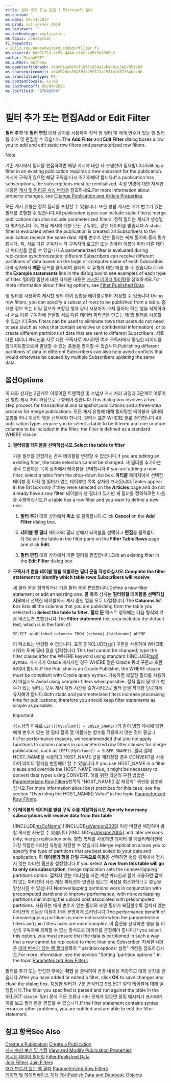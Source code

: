 ```yaml
---
title: 필터 추가 또는 편집 | Microsoft 문서
ms.custom: ''
ms.date: 06/14/2017
ms.prod: sql-server-2014
ms.reviewer: ''
ms.technology: replication
ms.topic: conceptual
f1_keywords:
- sql12.rep.newpubwizard.addeditfilter.f1
ms.assetid: bdd7c71d-1c59-4044-bfe8-c85f908345bb
author: MashaMSFT
ms.author: mathoma
ms.openlocfilehash: 54dcb1ea0b7bf10f51659a14b9d0cc5eb7991769
ms.sourcegitcommit: ad4d92dce894592a259721a1571b1d8736abacdb
ms.translationtype: MT
ms.contentlocale: ko-KR
ms.lasthandoff: 08/04/2020
ms.locfileid: "87646960"
---
```

# <a name="add-or-edit-filter"></a><span data-ttu-id="9165f-102">필터 추가 또는 편집</span><span class="sxs-lookup"><span data-stu-id="9165f-102">Add or Edit Filter</span></span>
  <span data-ttu-id="9165f-103">**필터 추가** 및 **필터 편집** 대화 상자를 사용하여 정적 행 필터 및 매개 변수가 있는 행 필터를 추가 및 편집할 수 있습니다.</span><span class="sxs-lookup"><span data-stu-id="9165f-103">The **Add Filter** and **Edit Filter** dialog boxes allow you to add and edit static row filters and parameterized row filters.</span></span>  
  
> [!NOTE]  
>  <span data-ttu-id="9165f-104">기존 게시에서 필터를 편집하려면 해당 게시에 대한 새 스냅샷이 필요합니다.</span><span class="sxs-lookup"><span data-stu-id="9165f-104">Editing a filter in an existing publication requires a new snapshot for the publication.</span></span> <span data-ttu-id="9165f-105">게시에 구독이 있으면 해당 구독을 다시 초기화해야 합니다.</span><span class="sxs-lookup"><span data-stu-id="9165f-105">If a publication has subscriptions, the subscriptions must be reinitialized.</span></span> <span data-ttu-id="9165f-106">속성 변경에 대한 자세한 내용은 [게시 및 아티클 속성 변경](publish/change-publication-and-article-properties.md)을 참조하세요.</span><span class="sxs-lookup"><span data-stu-id="9165f-106">For more information about property changes, see [Change Publication and Article Properties](publish/change-publication-and-article-properties.md).</span></span>  
  
 <span data-ttu-id="9165f-107">모든 게시 유형은 정적 필터를 포함할 수 있습니다. 또한 병합 게시는 매개 변수가 있는 필터를 포함할 수 있습니다.</span><span class="sxs-lookup"><span data-stu-id="9165f-107">All publication types can include static filters; merge publications can also include parameterized filters.</span></span> <span data-ttu-id="9165f-108">정적 필터는 게시가 생성될 때 평가됩니다. 즉, 해당 게시에 대한 모든 구독자는 같은 데이터를 받습니다.</span><span class="sxs-lookup"><span data-stu-id="9165f-108">A static filter is evaluated when the publication is created: all Subscribers to the publication receive the same data.</span></span> <span data-ttu-id="9165f-109">매개 변수가 있는 필터는 복제 동기화 중에 평가됩니다. 즉, 서로 다른 구독자는 각 구독자의 로그인 또는 컴퓨터 이름에 따라 다른 데이터 파티션을 받을 수 있습니다.</span><span class="sxs-lookup"><span data-stu-id="9165f-109">A parameterized filter is evaluated during replication synchronization: different Subscribers can receive different partitions of data based on the login or computer name of each Subscriber.</span></span> <span data-ttu-id="9165f-110">대화 상자에서 **예문** 링크를 클릭하여 필터의 각 유형에 대한 예를 볼 수 있습니다.</span><span class="sxs-lookup"><span data-stu-id="9165f-110">Click the **Example statements** link in the dialog box to see examples of each type of filter.</span></span> <span data-ttu-id="9165f-111">필터링 옵션에 대한 자세한 내용은 [게시된 데이터 필터링](publish/filter-published-data.md)을 참조하세요.</span><span class="sxs-lookup"><span data-stu-id="9165f-111">For more information about filtering options, see [Filter Published Data](publish/filter-published-data.md).</span></span>  
  
 <span data-ttu-id="9165f-112">행 필터를 사용하여 게시할 행의 하위 집합을 테이블로부터 지정할 수 있습니다.</span><span class="sxs-lookup"><span data-stu-id="9165f-112">Using row filters, you can specify a subset of rows to be published from a table.</span></span> <span data-ttu-id="9165f-113">중요한 정보 또는 비밀 정보가 포함된 행과 같이 사용자가 보지 말아야 하는 행을 삭제하거나 서로 다른 구독자에 전달할 서로 다른 데이터 파티션을 만드는 데 행 필터를 사용할 수 있습니다.</span><span class="sxs-lookup"><span data-stu-id="9165f-113">Row filters can be used to eliminate rows that users do not need to see (such as rows that contain sensitive or confidential information), or to create different partitions of data that are sent to different Subscribers.</span></span> <span data-ttu-id="9165f-114">서로 다른 데이터 파티션을 서로 다른 구독자로 게시하면 여러 구독자에서 동일한 데이터를 업데이트함으로써 발생할 수 있는 충돌을 방지할 수 있습니다.</span><span class="sxs-lookup"><span data-stu-id="9165f-114">Publishing different partitions of data to different Subscribers can also help avoid conflicts that would otherwise be caused by multiple Subscribers updating the same data.</span></span>  
  
## <a name="options"></a><span data-ttu-id="9165f-115">옵션</span><span class="sxs-lookup"><span data-stu-id="9165f-115">Options</span></span>  
 <span data-ttu-id="9165f-116">이 대화 상자는 2단계로 이루어진 트랜잭션 및 스냅샷 게시 처리 과정과 3단계로 이루어진 병합 게시 처리 과정으로 구성되어 있습니다.</span><span class="sxs-lookup"><span data-stu-id="9165f-116">This dialog box involves a two-step process for transactional and snapshot publications and a three-step process for merge publications.</span></span> <span data-ttu-id="9165f-117">모든 게시 유형에 대해 필터링할 테이블과 필터에 포함할 하나 이상의 열을 선택해야 합니다. 필터는 표준 WHERE 절로 정의합니다.</span><span class="sxs-lookup"><span data-stu-id="9165f-117">All publication types require you to select a table to be filtered and one or more columns to be included in the filter; the filter is defined as a standard WHERE clause.</span></span>  
  
1.  <span data-ttu-id="9165f-118">**필터링할 테이블을 선택하십시오.**</span><span class="sxs-lookup"><span data-stu-id="9165f-118">**Select the table to filter**</span></span>  
  
     <span data-ttu-id="9165f-119">기존 필터를 편집하는 경우 테이블을 변경할 수 없습니다.</span><span class="sxs-lookup"><span data-stu-id="9165f-119">If you are editing an existing filter, the table selection cannot be changed.</span></span> <span data-ttu-id="9165f-120">새 필터를 추가하는 경우 드롭다운 목록 상자에서 테이블을 선택합니다.</span><span class="sxs-lookup"><span data-stu-id="9165f-120">If you are adding a new filter, select a table from the drop-down list box.</span></span> <span data-ttu-id="9165f-121">**아티클** 페이지에서 선택한 테이블 중 아직 행 필터가 없는 테이블만 목록 상자에 표시됩니다.</span><span class="sxs-lookup"><span data-stu-id="9165f-121">Tables appear in the list box only if they were selected on the **Articles** page and do not already have a row filter.</span></span> <span data-ttu-id="9165f-122">테이블에 행 필터가 있지만 새 필터를 정의하려면 다음을 수행하십시오.</span><span class="sxs-lookup"><span data-stu-id="9165f-122">If a table has a row filter and you want to define a new one:</span></span>  
  
    1.  <span data-ttu-id="9165f-123">**필터 추가** 대화 상자에서 **취소** 를 클릭합니다.</span><span class="sxs-lookup"><span data-stu-id="9165f-123">Click **Cancel** on the **Add Filter** dialog box.</span></span>  
  
    2.  <span data-ttu-id="9165f-124">**테이블 행 필터** 페이지의 필터 창에서 테이블을 선택하고 **편집**을 클릭합니다.</span><span class="sxs-lookup"><span data-stu-id="9165f-124">Select the table in the filter pane on the **Filter Table Rows** page and click **Edit**.</span></span>  
  
    3.  <span data-ttu-id="9165f-125">**필터 편집** 대화 상자에서 기존 필터를 편집합니다.</span><span class="sxs-lookup"><span data-stu-id="9165f-125">Edit an existing filter in the **Edit Filter** dialog box.</span></span>  
  
2.  <span data-ttu-id="9165f-126">**구독자가 받을 테이블 행을 식별하는 필터 문을 작성하십시오.**</span><span class="sxs-lookup"><span data-stu-id="9165f-126">**Complete the filter statement to identify which table rows Subscribers will receive**</span></span>  
  
     <span data-ttu-id="9165f-127">새 필터 문을 정의하거나 기존 필터 문을 편집합니다.</span><span class="sxs-lookup"><span data-stu-id="9165f-127">Define a new filter statement or edit an existing one.</span></span> <span data-ttu-id="9165f-128">**열** 목록 상자는 **필터링할 테이블을 선택하십시오**에서 선택한 테이블에서 게시 중인 열을 모두 나열합니다.</span><span class="sxs-lookup"><span data-stu-id="9165f-128">The **Columns** list box lists all the columns that you are publishing from the table you selected in **Select the table to filter**.</span></span> <span data-ttu-id="9165f-129">**필터 문** 텍스트 영역에는 다음 형식의 기본 텍스트가 포함됩니다.</span><span class="sxs-lookup"><span data-stu-id="9165f-129">The **Filter statement** text area includes the default text, which is in the form of:</span></span>  
  
     `SELECT <published_columns> FROM [schema].[tablename] WHERE`  
  
     <span data-ttu-id="9165f-130">이 텍스트는 변경할 수 없습니다. 표준 [!INCLUDE[tsql](../../includes/tsql-md.md)] 구문을 사용하여 WHERE 키워드 뒤에 필터 절을 입력합니다.</span><span class="sxs-lookup"><span data-stu-id="9165f-130">This text cannot be changed; type the filter clause after the WHERE keyword using standard [!INCLUDE[tsql](../../includes/tsql-md.md)] syntax.</span></span> <span data-ttu-id="9165f-131">게시자가 Oracle 게시자인 경우 WHERE 절은 Oracle 쿼리 구문과 호환되어야 합니다.</span><span class="sxs-lookup"><span data-stu-id="9165f-131">If the Publisher is an Oracle Publisher, the WHERE clause must be compliant with Oracle query syntax.</span></span> <span data-ttu-id="9165f-132">가능하면 복잡한 필터를 사용하지 마십시오.</span><span class="sxs-lookup"><span data-stu-id="9165f-132">Avoid using complex filters when possible.</span></span> <span data-ttu-id="9165f-133">정적 필터 및 매개 변수가 있는 필터는 모두 게시 처리 시간을 증가시키므로 필터 문을 최대한 단순하게 유지해야 합니다.</span><span class="sxs-lookup"><span data-stu-id="9165f-133">Both static and parameterized filters increase processing time for publications; therefore you should keep filter statements as simple as possible.</span></span>  
  
    > [!IMPORTANT]  
    >  <span data-ttu-id="9165f-134">성능상의 이유로 `LEFT([MyColumn]) = SUSER_SNAME()`과 같이 병합 게시에 대한 매개 변수가 있는 행 필터 절의 열 이름에는 함수를 적용하지 않는 것이 좋습니다.</span><span class="sxs-lookup"><span data-stu-id="9165f-134">For performance reasons, we recommended that you not apply functions to column names in parameterized row filter clauses for merge publications, such as `LEFT([MyColumn]) = SUSER_SNAME()`.</span></span> <span data-ttu-id="9165f-135">필터 절에 HOST_NAME을 사용하고 HOST_NAME 값을 재지정할 경우 CONVERT를 사용하여 데이터 형식을 변환해야 할 수 있습니다.</span><span class="sxs-lookup"><span data-stu-id="9165f-135">If you use HOST_NAME in a filter clause and override the HOST_NAME value, it might be necessary to convert data types using CONVERT.</span></span> <span data-ttu-id="9165f-136">이를 위한 최선의 구현 방법은 [Parameterized Row Filters](merge/parameterized-filters-parameterized-row-filters.md)항목의 "HOST_NAME() 값 재정의" 섹션을 참조하십시오.</span><span class="sxs-lookup"><span data-stu-id="9165f-136">For more information about best practices for this case, see the section "Overriding the HOST_NAME() Value" in the topic [Parameterized Row Filters](merge/parameterized-filters-parameterized-row-filters.md).</span></span>  
  
3.  <span data-ttu-id="9165f-137">**이 테이블의 데이터를 받을 구독 수를 지정하십시오.**</span><span class="sxs-lookup"><span data-stu-id="9165f-137">**Specify how many subscriptions will receive data from this table**</span></span>  
  
     [!INCLUDE[msCoName](../../includes/msconame-md.md)] <span data-ttu-id="9165f-138">[!INCLUDE[ssVersion2005](../../includes/ssversion2005-md.md)] 이상 버전만 해당하며 병합 게시만 사용할 수 있습니다.</span><span class="sxs-lookup"><span data-stu-id="9165f-138">[!INCLUDE[ssVersion2005](../../includes/ssversion2005-md.md)] and later versions only; merge replication only.</span></span> <span data-ttu-id="9165f-139">병합 복제를 사용하면 데이터 및 애플리케이션에 가장 적합한 파티션 유형을 지정할 수 있습니다.</span><span class="sxs-lookup"><span data-stu-id="9165f-139">Merge replication allows you to specify the type of partitions that are best suited to your data and application.</span></span> <span data-ttu-id="9165f-140">**이 테이블의 행을 단일 구독으로 이동**을 선택하면 병합 복제에서 겹치지 않는 파티션 옵션을 설정합니다.</span><span class="sxs-lookup"><span data-stu-id="9165f-140">If you select **A row from this table will go to only one subscription**, merge replication sets the nonoverlapping partitions option.</span></span> <span data-ttu-id="9165f-141">겹치지 않는 파티션을 사전 계산 파티션과 함께 사용하면 겹치지 않는 파티션이 사전 계산 파티션과 연관된 업로드 비용을 최소화하므로 성능을 향상시킬 수 있습니다.</span><span class="sxs-lookup"><span data-stu-id="9165f-141">Nonoverlapping partitions work in conjunction with precomputed partitions to improve performance, with nonoverlapping partitions minimizing the upload cost associated with precomputed partitions.</span></span> <span data-ttu-id="9165f-142">사용하는 매개 변수가 있는 필터와 조인 필터가 복잡할수록 겹치지 않는 파티션의 성능상 이점이 더욱 분명하게 드러납니다.</span><span class="sxs-lookup"><span data-stu-id="9165f-142">The performance benefit of nonoverlapping partitions is more noticeable when the parameterized filters and join filters used are more complex.</span></span> <span data-ttu-id="9165f-143">이 옵션을 선택하면 행을 둘 이상의 구독자에 복제할 수 없는 방식으로 데이터를 분할해야 합니다.</span><span class="sxs-lookup"><span data-stu-id="9165f-143">If you select this option, you must ensure that the data is partitioned in such a way that a row cannot be replicated to more than one Subscriber.</span></span> <span data-ttu-id="9165f-144">자세한 내용은 [매개 변수가 있는 행 필터](merge/parameterized-filters-parameterized-row-filters.md)항목의 "'partition options' 설정" 섹션을 참조하십시오.</span><span class="sxs-lookup"><span data-stu-id="9165f-144">For more information, see the section "Setting 'partition options'" in the topic [Parameterized Row Filters](merge/parameterized-filters-parameterized-row-filters.md).</span></span>  
  
 <span data-ttu-id="9165f-145">필터를 추가 또는 편집한 후에는 **확인** 을 클릭하여 변경 내용을 저장하고 대화 상자를 닫습니다.</span><span class="sxs-lookup"><span data-stu-id="9165f-145">After you have added or edited a filter, click **OK** to save changes and close the dialog box.</span></span> <span data-ttu-id="9165f-146">지정한 필터가 구문 분석되고 SELECT 절의 테이블에 대해 실행됩니다.</span><span class="sxs-lookup"><span data-stu-id="9165f-146">The filter you specified is parsed and run against the table in the SELECT clause.</span></span> <span data-ttu-id="9165f-147">필터 문에 구문 오류나 기타 문제가 있으면 알림 메시지가 표시되며 이를 보고 필터 문을 편집할 수 있습니다.</span><span class="sxs-lookup"><span data-stu-id="9165f-147">If the filter statement contains syntax errors or other problems, you are notified and are able to edit the filter statement.</span></span>  
  
## <a name="see-also"></a><span data-ttu-id="9165f-148">참고 항목</span><span class="sxs-lookup"><span data-stu-id="9165f-148">See Also</span></span>  
 <span data-ttu-id="9165f-149">[Create a Publication](publish/create-a-publication.md) </span><span class="sxs-lookup"><span data-stu-id="9165f-149">[Create a Publication](publish/create-a-publication.md) </span></span>  
 <span data-ttu-id="9165f-150">[게시 속성 보기 및 수정](publish/view-and-modify-publication-properties.md) </span><span class="sxs-lookup"><span data-stu-id="9165f-150">[View and Modify Publication Properties](publish/view-and-modify-publication-properties.md) </span></span>  
 <span data-ttu-id="9165f-151">[게시된 데이터 필터링](publish/filter-published-data.md) </span><span class="sxs-lookup"><span data-stu-id="9165f-151">[Filter Published Data](publish/filter-published-data.md) </span></span>  
 <span data-ttu-id="9165f-152">[Join Filters](merge/join-filters.md) </span><span class="sxs-lookup"><span data-stu-id="9165f-152">[Join Filters](merge/join-filters.md) </span></span>  
 <span data-ttu-id="9165f-153">[매개 변수가 있는 행 필터](merge/parameterized-filters-parameterized-row-filters.md) </span><span class="sxs-lookup"><span data-stu-id="9165f-153">[Parameterized Row Filters](merge/parameterized-filters-parameterized-row-filters.md) </span></span>  
 [<span data-ttu-id="9165f-154">데이터 및 데이터베이스 개체 게시</span><span class="sxs-lookup"><span data-stu-id="9165f-154">Publish Data and Database Objects</span></span>](publish/publish-data-and-database-objects.md)  
  
  

